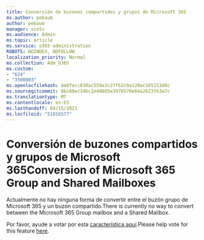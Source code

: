 ```yaml
---
title: Conversión de buzones compartidos y grupos de Microsoft 365
ms.author: pebaum
author: pebaum
manager: scotv
ms.audience: Admin
ms.topic: article
ms.service: o365-administration
ROBOTS: NOINDEX, NOFOLLOW
localization_priority: Normal
ms.collection: Adm_O365
ms.custom:
- "624"
- "3500003"
ms.openlocfilehash: 4a8fecc830ac559a3c2ff62c9a120ac165153d0c
ms.sourcegitcommit: 8bc60ec34bc1e40685e3976576e04a2623f63a7c
ms.translationtype: MT
ms.contentlocale: es-ES
ms.lasthandoff: 04/15/2021
ms.locfileid: "51816577"
---
```

# <a name="conversion-of-microsoft-365-group-and-shared-mailboxes"></a><span data-ttu-id="09362-102">Conversión de buzones compartidos y grupos de Microsoft 365</span><span class="sxs-lookup"><span data-stu-id="09362-102">Conversion of Microsoft 365 Group and Shared Mailboxes</span></span>

<span data-ttu-id="09362-103">Actualmente no hay ninguna forma de convertir entre el buzón grupo de Microsoft 365 y un buzón compartido.</span><span class="sxs-lookup"><span data-stu-id="09362-103">There is currently no way to convert between the Microsoft 365 Group mailbox and a Shared Mailbox.</span></span>

<span data-ttu-id="09362-104">Por favor, ayude a votar por esta [característica aquí](https://aka.ms/M365GroupToShared).</span><span class="sxs-lookup"><span data-stu-id="09362-104">Please help vote for this feature [here](https://aka.ms/M365GroupToShared).</span></span>
